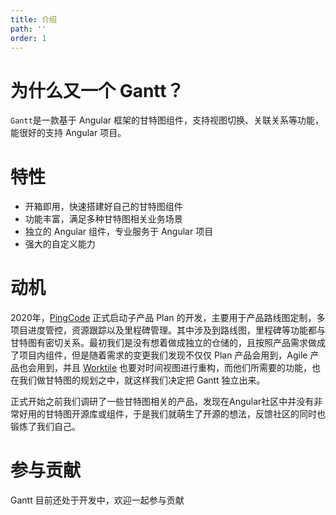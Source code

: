 ```yaml
---
title: 介绍
path: ''
order: 1
---
```



# 为什么又一个 Gantt？

`Gantt`是一款基于 Angular 框架的甘特图组件，支持视图切换、关联关系等功能，能很好的支持 Angular 项目。


# 特性
- 开箱即用，快速搭建好自己的甘特图组件
- 功能丰富，满足多种甘特图相关业务场景
- 独立的 Angular 组件，专业服务于 Angular 项目
- 强大的自定义能力


# 动机
2020年，[PingCode](https://pingcode.com) 正式启动子产品 Plan 的开发，主要用于产品路线图定制，多项目进度管控，资源跟踪以及里程碑管理。其中涉及到路线图，里程碑等功能都与甘特图有密切关系。最初我们是没有想着做成独立的仓储的，且按照产品需求做成了项目内组件，但是随着需求的变更我们发现不仅仅 Plan 产品会用到，Agile 产品也会用到，并且 [Worktile](https://worktile.com) 也要对时间视图进行重构，而他们所需要的功能，也在我们做甘特图的规划之中，就这样我们决定把 Gantt 独立出来。

正式开始之前我们调研了一些甘特图相关的产品，发现在Angular社区中并没有非常好用的甘特图开源库或组件，于是我们就萌生了开源的想法，反馈社区的同时也锻炼了我们自己。

# 参与贡献
Gantt 目前还处于开发中，欢迎一起参与贡献
